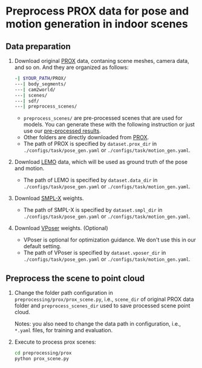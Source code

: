 # Preprocess PROX data for pose and motion generation in indoor scenes

## Data preparation

1. Download original [PROX](https://prox.is.tue.mpg.de/) data, contaning scene meshes, camera data, and so on. And they are organized as follows:

    ```bash
    -| $YOUR_PATH/PROX/
    ---| body_segments/
    ---| cam2world/
    ---| scenes/
    ---| sdf/
    ---| preprocess_scenes/
    ```

    - `preprocess_scenes/` are pre-processed scenes that are used for models. You can generate these with the following instruction or just use our [pre-processed results](https://drive.google.com/drive/folders/1CKJER3CnVh0o8cwlN8a2c0kQ6HTEqvqj?usp=sharing).
    - Other folders are directly downloaded from [PROX](https://prox.is.tue.mpg.de/).
    - The path of PROX is specified by `dataset.prox_dir` in `./configs/task/pose_gen.yaml` or `./configs/task/motion_gen.yaml`.

2. Download [LEMO](https://sanweiliti.github.io/LEMO/LEMO.html) data, which will be used as ground truth of the pose and motion.
    - The path of LEMO is specified by `dataset.data_dir` in `./configs/task/pose_gen.yaml` or `./configs/task/motion_gen.yaml`.

3. Download [SMPL-X](https://smpl-x.is.tue.mpg.de/download.php) weights.
    - The path of SMPL-X is specified by `dataset.smpl_dir` in `./configs/task/pose_gen.yaml` or `./configs/task/motion_gen.yaml`.

4. Download [VPoser](https://smpl-x.is.tue.mpg.de/download.php) weights. (Optional)
    - VPoser is optional for optimization guidance. We don't use this in our default setting.
    - The path of VPoser is specified by `dataset.vposer_dir` in `./configs/task/pose_gen.yaml` or `./configs/task/motion_gen.yaml`.

## Preprocess the scene to point cloud

1. Change the folder path configuration in `preprocessing/prox/prox_scene.py`, i.e., `scene_dir` of original PROX data folder and `preprocess_scenes_dir` used to save processed scene point cloud.

    Notes: you also need to change the data path in configuration, i.e., `*.yaml` files, for training and evaluation.

2. Execute to process prox scenes:

    ```bash
    cd preprocessing/prox
    python prox_scene.py
    ```